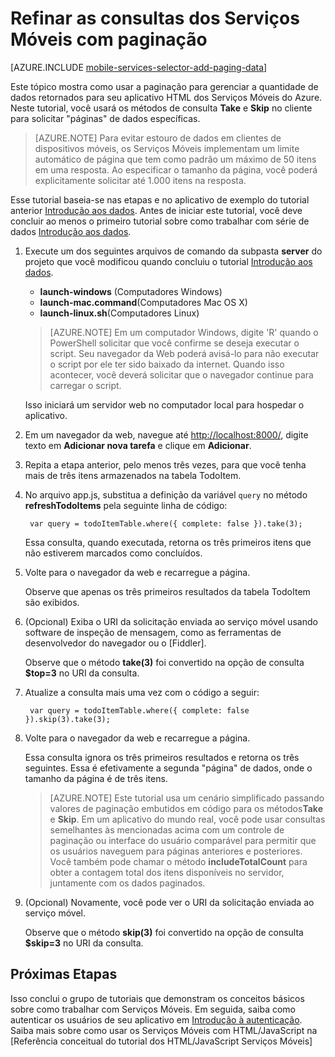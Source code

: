 ﻿<properties 
	pageTitle="Adicionar paginação aos dados (HTML 5) | Centro de Desenvolvimento de Serviços Móveis" 
	description="Saiba como usar paginação para gerenciar a quantidade de dados retornados para seu aplicativo HTML dos serviços móveis." 
	services="mobile-services" 
	documentationCenter="" 
	authors="ggailey777" 
	manager="dwrede" 
	editor=""/>

<tags 
	ms.service="mobile-services" 
	ms.workload="mobile" 
	ms.tgt_pltfrm="mobile-html" 
	ms.devlang="javascript" 
	ms.topic="article" 
	ms.date="09/24/2014" 
	ms.author="glenga"/>

# Refinar as consultas dos Serviços Móveis com paginação

[AZURE.INCLUDE [mobile-services-selector-add-paging-data](../includes/mobile-services-selector-add-paging-data.md)]

Este tópico mostra como usar a paginação para gerenciar a quantidade de dados retornados para seu aplicativo HTML dos Serviços Móveis do Azure. Neste tutorial, você usará os métodos de consulta **Take** e **Skip** no cliente para solicitar "páginas" de dados específicas.

> [AZURE.NOTE] Para evitar estouro de dados em clientes de dispositivos móveis, os Serviços Móveis implementam um limite automático de página que tem como padrão um máximo de 50 itens em uma resposta. Ao especificar o tamanho da página, você poderá explicitamente solicitar até 1.000 itens na resposta.

Esse tutorial baseia-se nas etapas e no aplicativo de exemplo do tutorial anterior [Introdução aos dados]. Antes de iniciar este tutorial, você deve concluir ao menos o primeiro tutorial sobre como trabalhar com série de dados [Introdução aos dados]. 

1. Execute um dos seguintes arquivos de comando da subpasta **server** do projeto que você modificou quando concluiu o tutorial [Introdução aos dados].

	+ **launch-windows** (Computadores Windows) 
	+ **launch-mac.command**(Computadores Mac OS X)
	+ **launch-linux.sh**(Computadores Linux)

	> [AZURE.NOTE] Em um computador Windows, digite 'R' quando o PowerShell solicitar que você confirme se deseja executar o script. Seu navegador da Web poderá avisá-lo para não executar o script por ele ter sido baixado da internet. Quando isso acontecer, você deverá solicitar que o navegador continue para carregar o script.

	Isso iniciará um servidor web no computador local para hospedar o aplicativo.

1. Em um navegador da web, navegue até <a href="http://localhost:8000/" target="_blank">http://localhost:8000/</a>, digite texto em **Adicionar nova tarefa** e clique em **Adicionar**.

3. Repita a etapa anterior, pelo menos três vezes, para que você tenha mais de três itens armazenados na tabela TodoItem. 

2. No arquivo app.js, substitua a definição da variável `query` no método **refreshTodoItems** pela seguinte linha de código:

       
        var query = todoItemTable.where({ complete: false }).take(3);

  	Essa consulta, quando executada, retorna os três primeiros itens que não estiverem marcados como concluídos.

3. Volte para o navegador da web e recarregue a página.

  	Observe que apenas os três primeiros resultados da tabela TodoItem são exibidos. 

4. (Opcional) Exiba o URI da solicitação enviada ao serviço móvel usando software de inspeção de mensagem, como as ferramentas de desenvolvedor do navegador ou o [Fiddler]. 

   	Observe que o método **take(3)** foi convertido na opção de consulta **$top=3** no URI da consulta.

5. Atualize a consulta mais uma vez com o código a seguir:
            
        var query = todoItemTable.where({ complete: false }).skip(3).take(3);

3. Volte para o navegador da web e recarregue a página.

   	Essa consulta ignora os três primeiros resultados e retorna os três seguintes. Essa é efetivamente a segunda "página" de dados, onde o tamanho da página é de três itens.

    > [AZURE.NOTE] Este tutorial usa um cenário simplificado passando valores de paginação embutidos em código para os métodos**Take** e **Skip**. Em um aplicativo do mundo real, você pode usar consultas semelhantes às mencionadas acima com um controle de paginação ou interface do usuário comparável para permitir que os usuários naveguem para páginas anteriores e posteriores.  Você também pode chamar o método **includeTotalCount** para obter a contagem total dos itens disponíveis no servidor, juntamente com os dados paginados.

6. (Opcional) Novamente, você pode ver o URI da solicitação enviada ao serviço móvel. 

   	Observe que o método **skip(3)** foi convertido na opção de consulta **$skip=3** no URI da consulta.

## <a name="next-steps"> </a>Próximas Etapas

Isso conclui o grupo de tutoriais que demonstram os conceitos básicos sobre como trabalhar com Serviços Móveis. Em seguida, saiba como autenticar os usuários de seu aplicativo em [Introdução à autenticação]. Saiba mais sobre como usar os Serviços Móveis com HTML/JavaScript na [Referência conceitual do tutorial dos HTML/JavaScript Serviços Móveis]

<!-- Anchors. -->

[Próximas etapas]:#next-steps

<!-- Images. -->


<!-- URLs. -->
[Introdução aos Serviços Móveis]: /pt-br/develop/mobile/tutorials/get-started-html
[Introdução aos dados]: /pt-br/develop/mobile/tutorials/get-started-with-data-html
[Introdução à autenticação]: /pt-br/develop/mobile/tutorials/get-started-with-users-html


[Portal de Gerenciamento]: https://manage.windowsazure.com/
[Referência conceitual do tutorial do HTML/JavaScript de Serviços Móveis]: /pt-br/develop/mobile/how-to-guides/work-with-html-js-client




<!--HONumber=42-->
